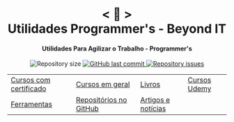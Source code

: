 <h1 align="center">
    < 📖 > <br>
    Utilidades Programmer's - Beyond IT
</h1>
  
<h4 align="center">
  Utilidades Para Agilizar o Trabalho - Programmer's
</h4>

<p align="center"> 

  <img alt="Repository size" src="https://img.shields.io/github/repo-size/Nerd0000/Meus-Projetos.svg">

  <a href="https://github.com/Nerd0000/Meus-Projetos/commits/master">
    <img alt="GitHub last commit" src="https://img.shields.io/github/last-commit/Nerd0000/Meus-Projetos.svg">
  </a>

  <a href="https://github.com/rafael-buttignon/Utilidades-Para-Estudo/issues">
    <img alt="Repository issues" src="https://img.shields.io/github/issues/Nerd0000/Meus-Projetos.svg">
  </a>

</p>


|                                                   |                                              |                                           |                                   |
| ------------------------------------------------- | -------------------------------------------- | ----------------------------------------- | --------------------------------- |
| [Cursos com certificado](./config/Certificado.md) | [Cursos em geral](./config/Geral.md)         | [Livros](./config/Livros.md)              | [Cursos Udemy](./config/Udemy.md) |
| [Ferramentas](./config/Ferramentas.md)            | [Repositórios no GitHub](./config/GitHub.md) | [Artigos e notícias](./config/Artigos.md) |                                   |
